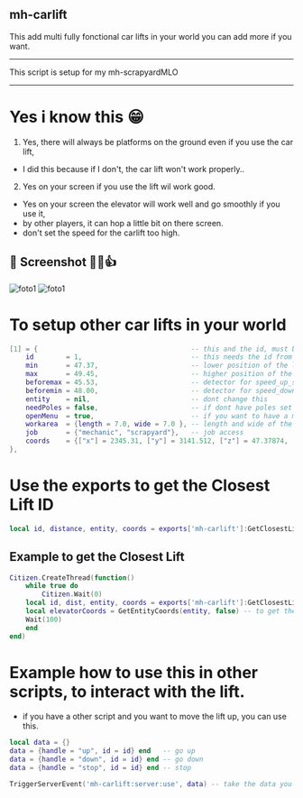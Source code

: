 ## mh-carlift
This add multi fully fonctional car lifts in your world
you can add more if you want.

***
This script is setup for my mh-scrapyardMLO
***

# Yes i know this 😁
1. Yes, there will always be platforms on the ground even if you use the car lift,
 - I did this because if I don't, the car lift won't work properly..
2. Yes on your screen if you use the lift wil work good.
 - Yes on your screen the elevator will work well and go smoothly if you use it, 
 - by other players, it can hop a little bit on there screen.
 - don't set the speed for the carlift too high.
 
 
## 📸 Screenshot 👊😁👍
![foto1](https://www.madirc.nl/fivem/scrapyardMLO/Schermafbeelding%202022-11-10%20152947.png)
![foto1](https://www.madirc.nl/fivem/scrapyardMLO/Schermafbeelding%202022-11-10%20152904.png)


# To setup other car lifts in your world
```lua
[1] = {               	                     -- this and the id, must be the same number. (a unique number)
    id        = 1,    	                     -- this needs the id from above. 
    min       = 47.37, 	                     -- lower position of the lift
    max       = 49.45, 	                     -- higher position of the lift (z from the main coords)
    beforemax = 45.53, 	                     -- detector for speed_up_slow befor the final point
    beforemin = 48.00, 	                     -- detector for speed_down_slow befor the final point
    entity    = nil,   	                     -- dont change this
    needPoles = false,                       -- if dont have poles set this true
    openMenu  = true,                        -- if you want to have a menu on the lift, false if you have other plans with it.
    workarea  = {length = 7.0, wide = 7.0 }, -- length and wide of the box zone
    job       = {"mechanic", "scrapyard"},   -- job access
    coords    = {["x"] = 2345.31, ["y"] = 3141.512, ["z"] = 47.37874, ["h"] = -189.5}, -- start base coords of this lift platform.
}, 
```

# Use the exports to get the Closest Lift ID
```lua
local id, distance, entity, coords = exports['mh-carlift']:GetClosestLiftObject()`
```

## Example to get the Closest Lift
```lua
Citizen.CreateThread(function()
    while true do
        Citizen.Wait(0)
	local id, dist, entity, coords = exports['mh-carlift']:GetClosestLiftObject()
	local elevatorCoords = GetEntityCoords(entity, false) -- to get the closest car lift near you
	Wait(100)
    end
end)
```

# Example how to use this in other scripts, to interact with the lift.
- if you have a other script and you want to move the lift up, you can use this.
```lua
local data = {}
data = {handle = "up", id = id} end   -- go up
data = {handle = "down", id = id} end -- go down
data = {handle = "stop", id = id} end -- stop

TriggerServerEvent('mh-carlift:server:use', data) -- take the data you need
```
